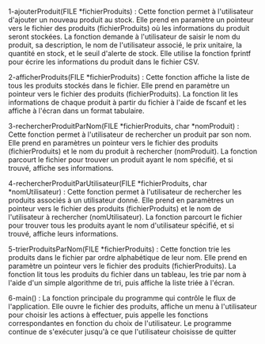 1-ajouterProduit(FILE *fichierProduits) :
Cette fonction permet à l'utilisateur d'ajouter un nouveau produit au stock.
Elle prend en paramètre un pointeur vers le fichier des produits (fichierProduits) où les informations du produit seront stockées.
La fonction demande à l'utilisateur de saisir le nom du produit, sa description, le nom de l'utilisateur associé, le prix unitaire, la quantité en stock, et le seuil d'alerte de stock.
Elle utilise la fonction fprintf pour écrire les informations du produit dans le fichier CSV.


2-afficherProduits(FILE *fichierProduits) :
Cette fonction affiche la liste de tous les produits stockés dans le fichier.
Elle prend en paramètre un pointeur vers le fichier des produits (fichierProduits).
La fonction lit les informations de chaque produit à partir du fichier à l'aide de fscanf et les affiche à l'écran dans un format tabulaire.


3-rechercherProduitParNom(FILE *fichierProduits, char *nomProduit) :
Cette fonction permet à l'utilisateur de rechercher un produit par son nom.
Elle prend en paramètres un pointeur vers le fichier des produits (fichierProduits) et le nom du produit à rechercher (nomProduit).
La fonction parcourt le fichier pour trouver un produit ayant le nom spécifié, et si trouvé, affiche ses informations.


4-rechercherProduitParUtilisateur(FILE *fichierProduits, char *nomUtilisateur) :
Cette fonction permet à l'utilisateur de rechercher les produits associés à un utilisateur donné.
Elle prend en paramètres un pointeur vers le fichier des produits (fichierProduits) et le nom de l'utilisateur à rechercher (nomUtilisateur).
La fonction parcourt le fichier pour trouver tous les produits ayant le nom d'utilisateur spécifié, et si trouvé, affiche leurs informations.


5-trierProduitsParNom(FILE *fichierProduits) :
Cette fonction trie les produits dans le fichier par ordre alphabétique de leur nom. 
Elle prend en paramètre un pointeur vers le fichier des produits (fichierProduits).
La fonction lit tous les produits du fichier dans un tableau, les trie par nom à l'aide d'un simple algorithme de tri, puis affiche la liste triée à l'écran.


6-main() :
La fonction principale du programme qui contrôle le flux de l'application.
Elle ouvre le fichier des produits, affiche un menu à l'utilisateur pour choisir les actions à effectuer, puis appelle les fonctions correspondantes en fonction du choix de l'utilisateur.
Le programme continue de s'exécuter jusqu'à ce que l'utilisateur choisisse de quitter
